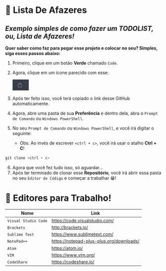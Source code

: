# 📑 Lista De Afazeres

## _Exemplo simples de como fazer um TODOLIST, ou, Lista de Afazeres!_

**Quer saber como faz para pegar esse projeto e colocar no seu? Simples, siga esses passos abaixo:**

1. Primeiro, clique em um botão **Verde** chamado `Code`.
2. Agora, clique em um ícone parecido com esse:

    <img src="flip-chart.png">

3. Após ter feito isso, você terá copiado o link desse GitHub automaticamente.
4. Agora, abre uma pasta de sua **Preferência** e dentro dela, abra o `Prompt de Comando` ou `Windows PowerShell`.
5. No seu `Prompt de Comando` ou `Windows PowerShell`, e você irá digitar o seguinte:
    - Obs: Ao invés de escrever `<ctrl + c>`, você irá usar o atalho **Ctrl + C**!
```js
git clone <ctrl + c>
```
6. Agora que você fez tudo isso, só aguardar...
7. Após ter terminado de clonar esse **Repositório**, você irá abrir essa pasta no seu `Editor de Código` e começar a trabalhar 😁!

# 📝 Editores para Trabalho!
Nome | Link
---------|----------
`Visual Studio Code`      | https://code.visualstudio.com/
`Brackets`      | http://brackets.io/
`Sublime Text`      | https://www.sublimetext.com/
`NotePad++`      | https://notepad-plus-plus.org/downloads/
`Atom`      | https://atom.io/
`VIM`      | https://www.vim.org/
`CodeShare`      | https://codeshare.io/
